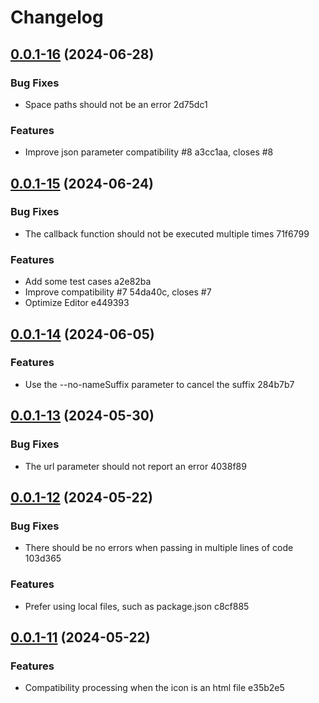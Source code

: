 # Changelog

## [0.0.1-16](/compare/v0.0.1-15...v0.0.1-16) (2024-06-28)


### Bug Fixes

* Space paths should not be an error 2d75dc1


### Features

* Improve json parameter compatibility #8 a3cc1aa, closes #8

## [0.0.1-15](/compare/v0.0.1-14...v0.0.1-15) (2024-06-24)


### Bug Fixes

* The callback function should not be executed multiple times 71f6799


### Features

* Add some test cases a2e82ba
* Improve compatibility #7 54da40c, closes #7
* Optimize Editor e449393

## [0.0.1-14](/compare/v0.0.1-13...v0.0.1-14) (2024-06-05)


### Features

* Use the --no-nameSuffix parameter to cancel the suffix 284b7b7

## [0.0.1-13](/compare/v0.0.1-12...v0.0.1-13) (2024-05-30)


### Bug Fixes

* The url parameter should not report an error 4038f89

## [0.0.1-12](/compare/v0.0.1-11...v0.0.1-12) (2024-05-22)


### Bug Fixes

* There should be no errors when passing in multiple lines of code 103d365


### Features

* Prefer using local files, such as package.json c8cf885

## [0.0.1-11](/compare/v0.0.1-10...v0.0.1-11) (2024-05-22)


### Features

* Compatibility processing when the icon is an html file e35b2e5
